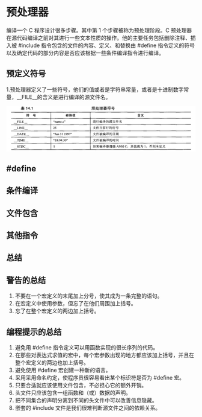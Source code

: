 # 预处理器
编译一个 C 程序设计很多步骤。其中第 1 个步骤被称为预处理阶段。C 预处理器在源代码编译之前对其进行一些文本性质的操作。他的主要任务包括删除注释、插入被 #include 指令包含的文件的内容、定义、和替换由 #define 指令定义的符号以及确定代码的部分内容是否应该根据一些条件编译指令进行编译。

## 预定义符号

1.预处理器定义了一些符号，他们的值或者是字符串常量，或者是十进制数字常量，__FILE__的含义是进行编译的源文件名。

 ![img](assets/wps3485.tmp.jpg) 

## #define

## 条件编译

##  文件包含

## 其他指令

## 总结

## 警告的总结

1. 不要在一个宏定义的末尾加上分号，使其成为一条完整的语句。
2. 在宏定义中使用参数，但忘了在他们周围加上括号。
3. 忘了在整个宏定义的两边加上括号。

## 编程提示的总结

1. 避免用 #define 指令定义可以用函数实现的很长序列的代码。
2. 在那些对表达式求值的宏中，每个宏参数出现的地方都应该加上括号，并且在整个宏定义的两边也加上括号。
3. 避免使用 #define 宏创建一种新的语言。
4. 采用采用命名约定，使程序员很容易看出某个标识符是否为 #define 宏。
5. 只要合适就应该使用文件包含，不必担心它的额外开销。
6. 头文件只应该包含一组函数和（或）数据的声明。
7. 把不同集合的声明分离到不同的头文件中可以改善信息隐藏。
8. 嵌套的 #include  文件是我们很难判断源文件之间的依赖关系。
